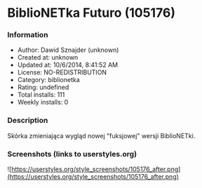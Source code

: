# BiblioNETka Futuro (105176)

### Information
- Author: Dawid Sznajder (unknown)
- Created at: unknown
- Updated at: 10/6/2014, 8:41:52 AM
- License: NO-REDISTRIBUTION
- Category: biblionetka
- Rating: undefined
- Total installs: 111
- Weekly installs: 0


### Description
Skórka zmieniająca wygląd nowej "fuksjowej" wersji BiblioNETki.


### Screenshots (links to userstyles.org)
![https://userstyles.org/style_screenshots/105176_after.png](https://userstyles.org/style_screenshots/105176_after.png)



